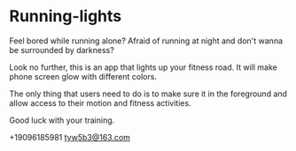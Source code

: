 # Running-lights

Feel bored while running alone?
Afraid of running at night and don't wanna be surrounded by darkness?

Look no further, this is an app that lights up your fitness road. It will make phone screen glow with different colors.

The only thing that users need to do is to make sure it in the foreground and allow access to their motion and fitness activities.

Good luck with your training.

+19096185981  tyw5b3@163.com

